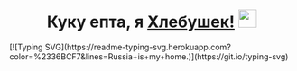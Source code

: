 <h1 align="center">Куку епта, я <a href="https://daniilshat.ru/" target="_blank">Хлебушек!</a> 
<img src="https://github.com/blackcater/blackcater/raw/main/images/Hi.gif" height="32"/></h1>
[![Typing SVG](https://readme-typing-svg.herokuapp.com?color=%2336BCF7&lines=Russia+is+my+home.)](https://git.io/typing-svg)
